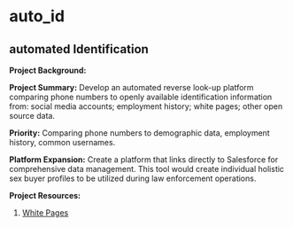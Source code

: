 # auto_id
## automated Identification ##

<b>Project Background: </b> 

<b>Project Summary:</b> Develop an automated reverse look-up platform comparing phone numbers to openly available identification information from: social media accounts; employment history; white pages; other open source data.

<b>Priority:</b>  Comparing phone numbers to demographic data, employment history, common usernames.

<b>Platform Expansion:</b> Create a platform that links directly to Salesforce for comprehensive data management. This tool would create individual holistic sex buyer profiles to be utilized during law enforcement operations.

<b>Project Resources:</b>
<ol>
<li><p><a href="http://www.whitepages.com/">White Pages</a></p></li>
</ol>
